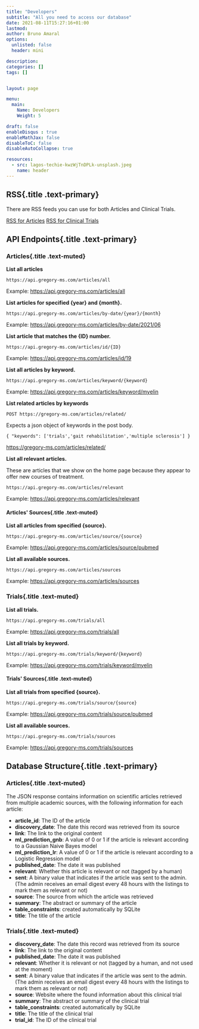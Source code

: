 ```yaml
---
title: "Developers"
subtitle: "All you need to access our database"
date: 2021-08-11T15:27:16+01:00
lastmod: 
author: Bruno Amaral
options:
  unlisted: false
  header: mini

description: 
categories: []
tags: []


layout: page

menu:
  main:
    Name: Developers
    Weight: 5

draft: false
enableDisqus : true
enableMathJax: false
disableToC: false
disableAutoCollapse: true

resources:
  - src: lagos-techie-kwzWjTnDPLk-unsplash.jpeg
    name: header
---
```


<div class="col-md-6 mx-auto">

## RSS{.title .text-primary}

There are RSS feeds you can use for both Articles and Clinical Trials.

<a class="btn btn-outline-primary" href="/articles/index.xml"><i class="fas fa-rss"></i> RSS for Articles</a> <a class="btn btn-outline-primary" href="/trials/index.xml"><i class="fas fa-rss"></i> RSS for Clinical Trials</a>


## API Endpoints{.title .text-primary}


### Articles{.title .text-muted}

**List all articles**

`https://api.gregory-ms.com/articles/all`

Example: <a href="https://api.gregory-ms.com/articles/all">https://api.gregory-ms.com/articles/all</a>

**List articles for specified {year} and {month}.**    

`https://api.gregory-ms.com/articles/by-date/{year}/{month}`

Example: <a href="https://api.gregory-ms.com/articles/by-date/2021/06">https://api.gregory-ms.com/articles/by-date/2021/06</a>

**List article that matches the {ID} number.**    

`https://api.gregory-ms.com/articles/id/{ID}`


Example: <a href="https://api.gregory-ms.com/articles/id/19">https://api.gregory-ms.com/articles/id/19</a>

**List all articles by keyword.**    

`https://api.gregory-ms.com/articles/keyword/{keyword}`


Example: <a href="https://api.gregory-ms.com/articles/keyword/myelin">https://api.gregory-ms.com/articles/keyword/myelin</a>

**List related articles by keywords**

`POST https://gregory-ms.com/articles/related/`

Expects a json object of keywords in the post body. 

```
{ "keywords": ['trials','gait rehabilitation','multiple sclerosis'] }
```


https://gregory-ms.com/articles/related/

**List all relevant articles.**    

These are articles that we show on the home page because they appear to offer new courses of treatment.

`https://api.gregory-ms.com/articles/relevant`

Example: <a href="https://api.gregory-ms.com/articles/relevant">https://api.gregory-ms.com/articles/relevant</a>

#### Articles' Sources{.title .text-muted}

**List all articles from specified {source}.**

`https://api.gregory-ms.com/articles/source/{source}`


Example: <a href="https://api.gregory-ms.com/articles/source/pubmed">https://api.gregory-ms.com/articles/source/pubmed</a>

**List all available sources.**

`https://api.gregory-ms.com/articles/sources`

Example: <a href="https://api.gregory-ms.com/articles/sources">https://api.gregory-ms.com/articles/sources</a>

### Trials{.title .text-muted}

**List all trials.**    

`https://api.gregory-ms.com/trials/all`

Example: <a href="https://api.gregory-ms.com/trials/all">https://api.gregory-ms.com/trials/all</a>

**List all trials by keyword.**    

`https://api.gregory-ms.com/trials/keyword/{keyword}`

Example: <a href="https://api.gregory-ms.com/trials/keyword/myelin">https://api.gregory-ms.com/trials/keyword/myelin</a>

#### Trials' Sources{.title .text-muted}

**List all trials from specified {source}.**    

`https://api.gregory-ms.com/trials/source/{source}`

Example: <a href="https://api.gregory-ms.com/trials/source/pubmed">https://api.gregory-ms.com/trials/source/pubmed</a>

**List all available sources.**    

`https://api.gregory-ms.com/trials/sources`

Example: <a href="https://api.gregory-ms.com/trials/sources">https://api.gregory-ms.com/trials/sources</a>

## Database Structure{.title .text-primary}

### Articles{.title .text-muted}

The JSON response contains information on scientific articles retrieved from multiple academic sources, with the following information for each article:

- **article_id**: The ID of the article
- **discovery_date**: The date this record was retrieved from its source
- **link**: The link to the original content
- **ml_prediction_gnb**: A value of 0 or 1 if the article is relevant according to a Gaussian Naive Bayes model
- **ml_prediction_lr**: A value of 0 or 1 if the article is relevant according to a Logistic Regression model
- **published_date**: The date it was published
- **relevant**: Whether this article is relevant or not (tagged by a human)
- **sent**: A binary value that indicates if the article was sent to the admin. (The admin receives an email digest every 48 hours with the listings to mark them as relevant or not)
- **source**: The source from which the article was retrieved
- **summary**: The abstract or summary of the article
- **table_constraints**: created automatically by SQLite
- **title**: The title of the article

### Trials{.title .text-muted}

- **discovery_date**: The date this record was retrieved from its source
- **link**: The link to the original content
- **published_date**: The date it was published
- **relevant**: Whether it is relevant or not (tagged by a human, and not used at the moment)
- **sent**: A binary value that indicates if the article was sent to the admin. (The admin receives an email digest every 48 hours with the listings to mark them as relevant or not)
- **source**: Website where the found information about this clinical trial
- **summary**: The abstract or summary of the clinical trial
- **table_constraints**: created automatically by SQLite
- **title**: The title of the clinical trial
- **trial_id**: The ID of the clinical trial

</div>